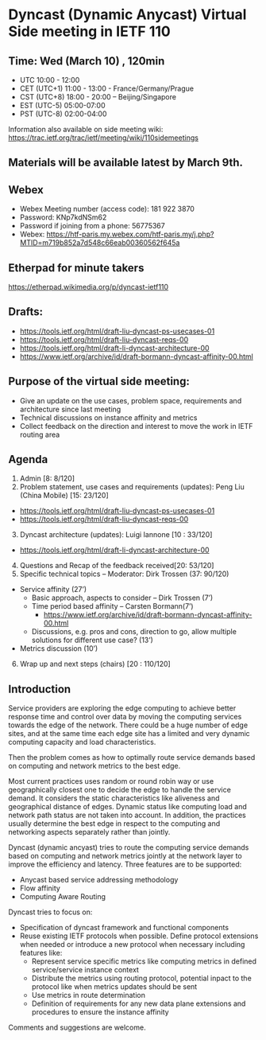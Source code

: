 # Dyncast (Dynamic Anycast) Virtual Side meeting in IETF 110

## Time: Wed (March 10) , 120min
   - UTC 10:00 - 12:00
   - CET (UTC+1) 11:00 - 13:00 - France/Germany/Prague
   - CST (UTC+8) 18:00 - 20:00 – Beijing/Singapore
   - EST (UTC-5) 05:00-07:00
   - PST (UTC-8) 02:00-04:00

Information also available on side meeting wiki: https://trac.ietf.org/trac/ietf/meeting/wiki/110sidemeetings

## Materials will be available latest by March 9th. 

## Webex
- Webex Meeting number (access code): 181 922 3870
- Password: KNp7kdNSm62
- Password if joining from a phone: 56775367
- Webex: https://htf-paris.my.webex.com/htf-paris.my/j.php?MTID=m719b852a7d548c66eab00360562f645a

## Etherpad for minute takers
https://etherpad.wikimedia.org/p/dyncast-ietf110

## Drafts:
- https://tools.ietf.org/html/draft-liu-dyncast-ps-usecases-01
- https://tools.ietf.org/html/draft-liu-dyncast-reqs-00
- https://tools.ietf.org/html/draft-li-dyncast-architecture-00
- https://www.ietf.org/archive/id/draft-bormann-dyncast-affinity-00.html


## Purpose of the virtual side meeting:
- Give an update on the use cases, problem space, requirements and architecture since last meeting
- Technical discussions on instance affinity and metrics
- Collect feedback on the direction and interest to move the work in IETF routing area 

## Agenda
1.	Admin [8: 8/120] 
2.	Problem statement, use cases and requirements (updates): Peng Liu (China Mobile) [15: 23/120] 
   - https://tools.ietf.org/html/draft-liu-dyncast-ps-usecases-01
   - https://tools.ietf.org/html/draft-liu-dyncast-reqs-00
3.	Dyncast architecture (updates): Luigi Iannone [10 : 33/120]
   - https://tools.ietf.org/html/draft-li-dyncast-architecture-00
4.	Questions and Recap of the feedback received[20: 53/120]
5.	Specific technical topics – Moderator: Dirk Trossen (37: 90/120)
   - Service affinity  (27’)
      - Basic approach, aspects to consider – Dirk Trossen (7’)
      - Time period based affinity – Carsten Bormann(7’)
         - https://www.ietf.org/archive/id/draft-bormann-dyncast-affinity-00.html
     - Discussions, e.g. pros and cons, direction to go, allow multiple solutions for different use case? (13’)
   - Metrics discussion (10’)
6.	Wrap up and next steps (chairs) [20 : 110/120]


## Introduction
Service providers are exploring the edge computing to achieve better response time and control over data by moving the computing services towards the edge of the network. 
There could be a huge number of edge sites, and at the same time each edge site has a limited and very dynamic computing capacity and load characteristics. 

Then the problem comes as how to optimally route service demands based on computing and network metrics to the best edge. 

Most current practices uses random or round robin way or use geographically closest one to decide the edge to handle the service demand. It considers the static characteristics like aliveness and geographical distance of edges. Dynamic status like computing load and network path status are not taken into account. In addition, the practices usually determine the best edge in respect to the computing and networking aspects separately rather than jointly.  

Dyncast (dynamic ancyast) tries to route the computing service demands based on computing and network metrics jointly at the network layer to improve the efficiency and latency. Three features are to be supported:
* Anycast based service addressing methodology 
* Flow affinity
* Computing Aware Routing

Dyncast tries to focus on:
* Specification of dyncast framework and functional components 
* Reuse existing IETF protocols when possible. Define protocol extensions when needed or introduce a new protocol when necessary including features like:
  - Represent service specific metrics like computing metrics in defined service/service instance context 
  - Distribute the metrics using routing protocol, potential inpact to the protocol like when metrics updates should be sent
  - Use  metrics in route determination
  - Definition of requirements for any new data plane extensions and procedures to ensure the instance affinity

Comments and suggestions are welcome. 
